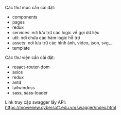 Các thư mục cần cài đặt:

- components
- pages
- redux
- services: nơi lưu trữ các logic về gọi dữ liệu
- util: nơi chứa các hàm logic hỗ trợ
- assets: nơi lưu trữ các hình ảnh, video, json, svg,...
- template

Các thư viện cần cài đặt:

- reaact-router-dom
- axios
- redux
- antd
- tailwindcss
- sass, sass-loader

Link truy cập swagger lấy API:
https://movienew.cybersoft.edu.vn/swagger/index.html
